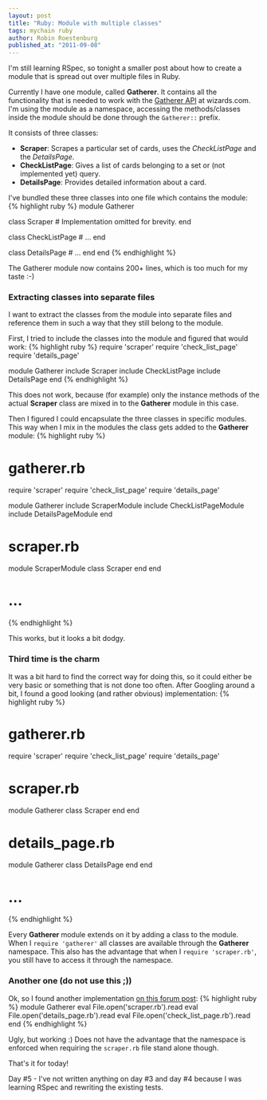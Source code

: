 ```yaml
---
layout: post
title: "Ruby: Module with multiple classes"
tags: mychain ruby
author: Robin Roestenburg
published_at: "2011-09-08"
---
```

I'm still learning RSpec, so tonight a smaller post about how to create a module that is spread out over multiple files in Ruby.

Currently I have one module, called **Gatherer**. It contains all the functionality that is needed to work with the [Gatherer API](http://gatherer.wizards.com) at wizards.com. I'm using the module as a namespace, accessing the methods/classes inside the module should be done through the `Gatherer::` prefix.

It consists of three classes:

- **Scraper**: Scrapes a particular set of cards, uses the *CheckListPage* and the *DetailsPage*.
- **CheckListPage**: Gives a list of cards belonging to a set or (not implemented yet) query.
- **DetailsPage**: Provides detailed information about a card.

I've bundled these three classes into one file which contains the module:
{% highlight ruby %}
module Gatherer

  class Scraper
    # Implementation omitted for brevity.
  end

  class CheckListPage
    # ...
  end

  class DetailsPage
    # ...
  end
end
{% endhighlight %}

The Gatherer module now contains 200+ lines, which is too much for my taste :-)

### Extracting classes into separate files
I want to extract the classes from the module into separate files and reference them in such a way that they still belong to the module.

First, I tried to include the classes into the module and figured that would work:
{% highlight ruby %}
require 'scraper'
require 'check_list_page'
require 'details_page'

module Gatherer
  include Scraper
  include CheckListPage
  include DetailsPage
end
{% endhighlight %}

This does not work, because (for example) only the instance methods of the actual **Scraper** class are mixed in to the **Gatherer** module in this case.

Then I figured I could encapsulate the three classes in specific modules. This way when I mix in the modules the class gets added to the **Gatherer** module:
{% highlight ruby %}
# gatherer.rb
require 'scraper'
require 'check_list_page'
require 'details_page'

module Gatherer
  include ScraperModule
  include CheckListPageModule
  include DetailsPageModule
end

# scraper.rb
module ScraperModule
  class Scraper
  end
end

# ...
{% endhighlight %}

This works, but it looks a bit dodgy.

### Third time is the charm
It was a bit hard to find the correct way for doing this, so it could either be very basic or something that is not done too often. After Googling around a bit, I found a good looking (and rather obvious) implementation:
{% highlight ruby %}
# gatherer.rb
require 'scraper'
require 'check_list_page'
require 'details_page'

# scraper.rb
module Gatherer
  class Scraper
  end
end

# details_page.rb
module Gatherer
  class DetailsPage
  end
end

# ...
{% endhighlight %}

Every **Gatherer** module extends on it by adding a class to the module. When I `require 'gatherer'` all classes are available through the **Gatherer** namespace.
This also has the advantage that when I `require 'scraper.rb'`, you still have to access it through the namespace.

### Another one (do not use this ;))
Ok, so I found another implementation [on this forum post](http://www.ruby-forum.com/topic/148303):
{% highlight ruby %}
module Gatherer
  eval File.open('scraper.rb').read
  eval File.open('details_page.rb').read
  eval File.open('check_list_page.rb').read
end
{% endhighlight %}

Ugly, but working :) Does not have the advantage that the namespace is enforced when requiring the `scraper.rb` file stand alone though.


That's it for today!

Day #5 - I've not written anything on day #3 and day #4 because I was learning RSpec and rewriting the existing tests.
